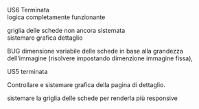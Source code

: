 US6 Terminata  
logica completamente funzionante 
  
  
griglia delle schede non ancora sistemata  
sistemare grafica dettaglio
  
BUG dimensione variabile delle schede in base alla grandezza dell'immagine (risolvere impostando dimenzione immagine fissa),  
  
  
  
  
  
US5 terminata  

Controllare e sistemare grafica della pagina di dettaglio.  
  
  
sistemare la griglia delle schede per renderla più responsive